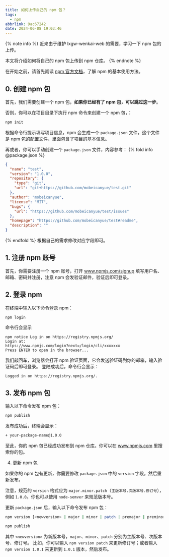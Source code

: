 ```yaml
---
title: 如何上传自己的 npm 包？
tags:
  - npm
abbrlink: 9ac67242
date: 2024-06-08 19:03:46
---
```


{% note info %}
近来由于维护 lxgw-wenkai-web 的需要，学习一下 npm 包的上传。

本文将介绍如何将自己的 npm 包上传到 npm 仓库。
{% endnote %}

在开始之前，请首先阅读 [npm 官方文档](https://docs.npmjs.com/)，了解 npm 的基本使用方法。

## 0. 创建 npm 包

首先，我们需要创建一个 npm 包，**如果你已经有了 npm 包，可以跳过这一步**。

否则，你可以在项目目录下执行 npm 命令来创建一个 npm 包，：
```bash
npm init
```
根据命令行提示填写项目信息，npm 会生成一个 `package.json` 文件，这个文件是 npm 包的配置文件，里面包含了项目的基本信息。

再或者，你可以手动创建一个 `package.json` 文件，内容参考：
{% fold info @package.json %}
```json
{
  "name": "test",
  "version": "1.0.0",
  "repository": {
    "type": "git",
    "url": "git+https://github.com/mobeicanyue/test.git"
  },
  "author": "mobeicanyue",
  "license": "MIT",
  "bugs": {
    "url": "https://github.com/mobeicanyue/test/issues"
  },
  "homepage": "https://github.com/mobeicanyue/test#readme",
  "description": ""
}
```
{% endfold %}
根据自己的需求修改对应字段即可。

## 1. 注册 npm 账号

首先，你需要注册一个 npm 账号，打开 www.npmjs.com/signup 填写用户名、邮箱、密码并注册，注意 npm 会发验证邮件，验证后即可登录。

## 2. 登录 npm

在终端中输入以下命令登录 npm：

```bash
npm login
```

命令行会显示

```text
npm notice Log in on https://registry.npmjs.org/
Login at:
https://www.npmjs.com/login?next=/login/cli/xxxxxxx
Press ENTER to open in the browser...
```

我们敲回车，浏览器会打开 npm 验证页面，它会发送验证码到你的邮箱，输入验证码后即可登录。
登陆成功后，命令行会显示：

```text
Logged in on https://registry.npmjs.org/.
```

## 3. 发布 npm 包

输入以下命令发布 npm 包：

```bash
npm publish
```

发布成功后，终端会显示：

```bash
+ your-package-name@1.0.0
```

至此，你的 npm 包已经成功发布到 npm 仓库。你可以在 www.npmjs.com 里搜索你的包。

4. 更新 npm 包

如果你的 npm 包有更新，你需要修改 `package.json` 中的 `version` 字段，然后重新发布。

注意，规范的 `version` 格式应为 `major.minor.patch`（`主版本号.次版本号.修订号`），例如 `1.0.0`。你也可以使用 `node-semver` 来规范版本号。

更新 `package.json` 后，输入以下命令发布 npm 包：

```bash
npm version [<newversion> | major | minor | patch | premajor | preminor | prepatch | prerelease | from-git]

npm publish
```
其中 `<newversion>` 为新版本号，`major`、`minor`、`patch` 分别为主版本号、次版本号、修订号。
比如，你可以输入 `npm version patch` 来更新修订号；或者输入 `npm version 1.0.1` 来更新到 `1.0.1` 版本，然后发布。
